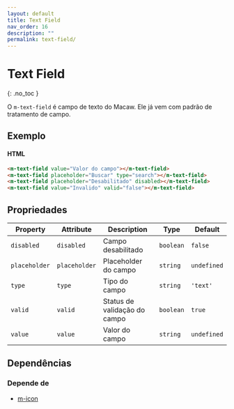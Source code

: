 ```yaml
---
layout: default
title: Text Field
nav_order: 16
description: ""
permalink: text-field/
---
```

# Text Field
{: .no_toc }

O `m-text-field` é campo de texto do Macaw. Ele já vem com padrão de tratamento de campo.

## Exemplo

<m-text-field value="Valor do campo"></m-text-field>
<m-text-field placeholder="Buscar" type="search"></m-text-field>
<m-text-field placeholder="Desabilitado" disabled></m-text-field>
<m-text-field value="Invalido" valid="false"></m-text-field>

#### HTML
```html
<m-text-field value="Valor do campo"></m-text-field>
<m-text-field placeholder="Buscar" type="search"></m-text-field>
<m-text-field placeholder="Desabilitado" disabled></m-text-field>
<m-text-field value="Invalido" valid="false"></m-text-field>
```

## Propriedades

| Property      | Attribute     | Description                  | Type      | Default     |
| ------------- | ------------- | ---------------------------- | --------- | ----------- |
| `disabled`    | `disabled`    | Campo desabilitado           | `boolean` | `false`     |
| `placeholder` | `placeholder` | Placeholder do campo         | `string`  | `undefined` |
| `type`        | `type`        | Tipo do campo                | `string`  | `'text'`    |
| `valid`       | `valid`       | Status de validação do campo | `boolean` | `true`      |
| `value`       | `value`       | Valor do campo               | `string`  | `undefined` |


## Dependências

### Depende de

- [m-icon](/icons)